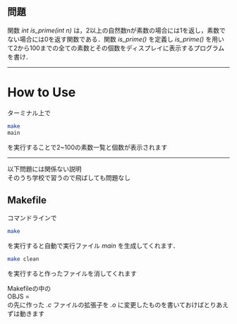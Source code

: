 ## 問題

関数 *int is_prime(int n)* は，2以上の自然数nが素数の場合には1を返し，素数でない場合には0を返す関数である．関数 *is_prime()* を定義し *is_prime()* を用いて2から100までの全ての素数とその個数をディスプレイに表示するプログラムを書け．

***
# How to Use
ターミナル上で
```Bash
make
main
```
を実行することで2~100の素数一覧と個数が表示されます

***
以下問題には関係ない説明  
そのうち学校で習うので飛ばしても問題なし
## Makefile
コマンドラインで  

```Bash
make
```
を実行すると自動で実行ファイル *main* を生成してくれます．
```Bash
make clean
```
を実行すると作ったファイルを消してくれます

Makefileの中の  
OBJS =  
の先に作った *.c* ファイルの拡張子を *.o* に変更したものを書いておけばとりあえずは動きます
